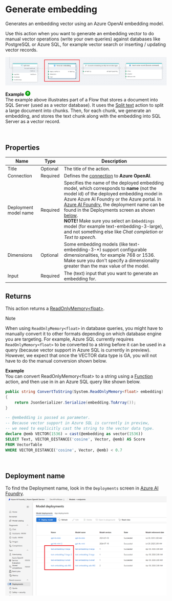 # Generate embedding

Generates an embedding vector using an Azure OpenAI embedding model.

Use this action when you want to generate an embedding vector to do manual vector operations (write your own queries) against databases like PostgreSQL or Azure SQL, for example vector search or inserting / updating vector records. 

![img](/images/flow/azure-openai-generate-embedding.png)  

**Example** ![img](../../../../images/strz.jpg)  
The example above illustrates part of a Flow that stores a document into SQL Server (used as a vector database). It uses the [Split text](../ai/split-text.md) action to split a large document into chunks. Then, for each chunk, we generate an embedding, and stores the text chunk along with the embedding into SQL Server as a vector record.

<br/>

## Properties

| Name            | Type                   | Description                             |
|-----------------|------------------------|-----------------------------------------|
| Title           | Optional               | The title of the action.                |
| Connection      | Required               | Defines the [connection](azure-openai-connection.md) to **Azure OpenAI**. |
| Deployment model name | Required               | Specifies the name of the deployed embedding model, which corresponds to **name** (not the model id) of the deployed embedding model in Azure Azure AI Foundry or the Azure portal. In [Azure AI Foundry](https://ai.azure.com), the deployment name can be found in the Deployments screen as shown [below](#deployment-name). <br/> **NOTE!** Make sure you select an `Embeddings` model (for example text-embedding-3-large), and not something else like _Chat completion_ or _Text to speech_.   |
| Dimensions      | Optional               | Some embedding models (like text-embedding-3-*) support configurable dimensionalities, for example 768 or 1536. Make sure you don't specify a dimensionality greater than the max value of the model.| 
| Input           | Required               | The (text) input that you want to generate an embedding for. |


## Returns
This action returns a [ReadOnlyMemory&lt;float&gt;](https://learn.microsoft.com/en-us/dotnet/api/system.readonlymemory-1). 

>[!NOTE]
>When using `ReadOnlyMemory<float>` in database queries, you might have to manually convert it to other formats depending on which database engine you are targeting. For example, Azure SQL currently requires `ReadOnlyMemory<float>` to be converted to a string before it can be used in a query (because vector support in Azure SQL is currently in preview). However, we expect that once the VECTOR data type is GA, you will not have to do the manual conversion shown below.  


**Example**  
You can convert ReadOnlyMemory&lt;float&gt; to a string using a [Function](../built-in/function.md) action, and then use in in an Azure SQL query like shown below.

```csharp
public string ConvertToString(System.ReadOnlyMemory<float> embedding)
{
    return JsonSerializer.Serialize(embedding.ToArray());
}
```

```sql
-- @embedding is passed as parameter. 
-- Because vector support in Azure SQL is currently in preview, 
-- we need to explicitly cast the string to the vector data type. 
declare @emb VECTOR(1536) = cast(@embedding as vector(1536))
SELECT Text, VECTOR_DISTANCE('cosine', Vector, @emb) AS Score 
FROM VectorTable 
WHERE VECTOR_DISTANCE('cosine', Vector, @emb) < 0.7
```

<br/>

## Deployment name
To find the Deployment name, look in the `Deployments` screen in [Azure AI Foundry](https://ai.azure.com). 
![img](/images/flow/azure-openai-aifoundry-embedding-models.png)
